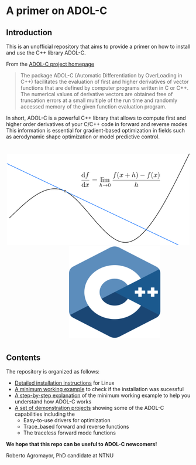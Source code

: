 # A primer on ADOL-C

## Introduction

This is an unofficial repository that aims to provide a primer on how to install and use the C++ library ADOL-C.

 From the [ADOL-C project homepage](https://projects.coin-or.org/ADOL-C)

> The package ADOL-C (Automatic Differentiation by OverLoading in C++) facilitates the evaluation of first and higher derivatives of vector functions that are defined by computer programs written in C or C++.
The numerical values of derivative vectors are obtained free of truncation errors at a small multiple of the run time and randomly accessed memory of the given function evaluation program.

In short, ADOL-C is a powerful C++ library that allows to compute first and higher order derivatives of your C/C++ code in forward and reverse modes This information is essential for gradient-based optimization in fields such as aerodynamic shape optimization or model predictive control.


<p style="margin-bottom:1cm;"> </p>
<p align="center">
        <img src="docs/figures/derivative_def.svg" height="250" width="500"/>
        &emsp; &emsp; &emsp; &emsp; &emsp;
        <img src="docs/figures/cpp_logo.svg" height="250" width="250"/>
</p>
<p style="margin-bottom:1cm;"> </p>




## Contents

The repository is organized as follows:

- [Detailed installation instructions](docs/adolc_installation.md) for Linux
- [A minimum working example](docs/adolc_minimum_working_example.md) to check if the installation was sucessful
- [A step-by-step explanation](docs/adolc_minimum_working_example_explanation.md) of the minimum working example to help you understand how ADOL-C works
- [A set of demonstration projects](adolc_demos/) showing some of the ADOL-C capabilities including the
	- Easy-to-use drivers for optimization
	- Trace_based forward and reverse functions
	- The traceless forward mode functions
	



**We hope that this repo can be useful to ADOL-C newcomers!**

Roberto Agromayor, PhD candidate at NTNU


